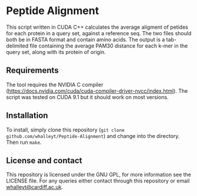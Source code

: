 # Peptide Alignment

This script written in CUDA C++ calculates the average aligment of petides for each protein in a query set, against a reference seq. The two files should both be in FASTA format and contain amino acids. The output is a tab-delimited file containing the average PAM30 distance for each k-mer in the query set, along with its protein of origin.

## Requirements

The tool requires the NVIDIA C compiler (https://docs.nvidia.com/cuda/cuda-compiler-driver-nvcc/index.html). The script was tested on CUDA 9.1 but it should work on most versions.

## Installation

To install, simply clone this repository (```git clone github.com/whalleyt/Peptide-Alignment```) and change into the directory. Then run ```make```.

## License and contact

This repository is licensed under the GNU GPL, for more information see the LICENSE file. For any queries either contact through this repository or email whalleyt@cardiff.ac.uk.